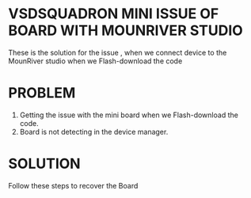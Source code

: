 # VSDSQUADRON MINI ISSUE OF BOARD WITH MOUNRIVER STUDIO
These is the solution for the issue , when we connect device to the MounRiver studio when we Flash-download the code 

# PROBLEM
1) Getting the issue with the mini board when we Flash-download the code.
2) Board is not detecting in the device manager.

# SOLUTION 
Follow these steps to recover the Board 
